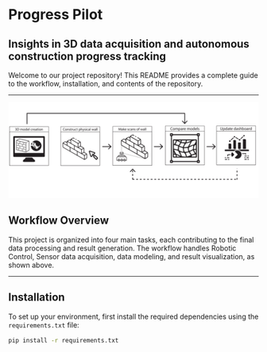 # Progress Pilot
## Insights in 3D data acquisition and autonomous construction progress tracking

Welcome to our project repository! This README provides a complete guide to the workflow, installation, and contents of the repository. 

---

![Workflow Overview](img/maintask.png)

## Workflow Overview

This project is organized into four main tasks, each contributing to the final data processing and result generation. The workflow handles Robotic Control, Sensor data acquisition, data modeling, and result visualization, as shown above.

---


## Installation 

To set up your environment, first install the required dependencies using the `requirements.txt` file:

```bash
pip install -r requirements.txt

